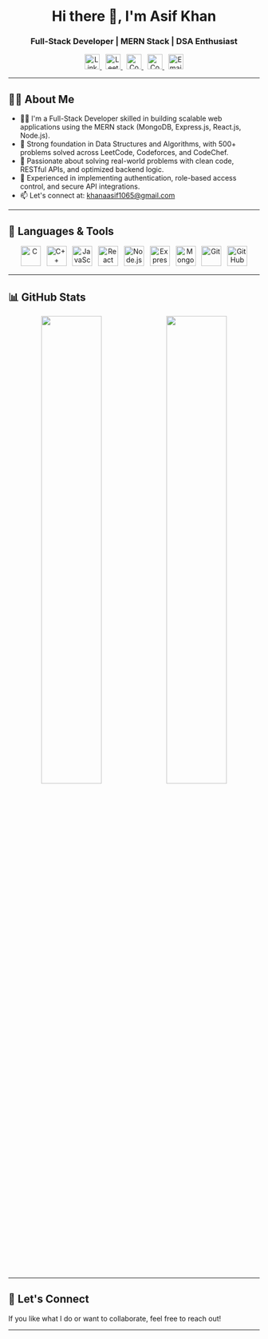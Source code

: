 <h1 align="center">Hi there 👋, I'm Asif Khan</h1>
<h3 align="center">Full-Stack Developer | MERN Stack | DSA Enthusiast</h3>

<p align="center">
  <a href="https://www.linkedin.com/in/khaanasif" target="_blank">
    <img src="https://cdn.jsdelivr.net/gh/devicons/devicon/icons/linkedin/linkedin-original.svg" width="30" height="30" alt="LinkedIn" />
  </a>
  &nbsp;
  <a href="https://leetcode.com/u/khanasifhere" target="_blank">
    <img src="https://upload.wikimedia.org/wikipedia/commons/1/19/LeetCode_logo_black.png" width="30" height="30" alt="LeetCode" />
  </a>
  &nbsp;
  <a href="https://www.codechef.com/users/khanasifhere" target="_blank">
    <img src="https://cdn.codechef.com/images/cc-logo.svg" width="30" height="30" alt="CodeChef" />
  </a>
  &nbsp;
  <a href="https://codeforces.com/profile/asifluhar" target="_blank">
    <img src="https://sta.codeforces.com/s/59505/images/codeforces-logo-with-telegram.png" width="30" height="30" alt="Codeforces" />
  </a>
  &nbsp;
  <a href="mailto:khanaasif1065@gmail.com" target="_blank">
    <img src="https://cdn-icons-png.flaticon.com/512/732/732200.png" width="30" height="30" alt="Email" />
  </a>
</p>

---

## 👨‍💻 About Me

- 👨‍💻 I'm a Full-Stack Developer skilled in building scalable web applications using the MERN stack (MongoDB, Express.js, React.js, Node.js).
- 🧠 Strong foundation in Data Structures and Algorithms, with 500+ problems solved across LeetCode, Codeforces, and CodeChef.
- 🚀 Passionate about solving real-world problems with clean code, RESTful APIs, and optimized backend logic.
- 🔐 Experienced in implementing authentication, role-based access control, and secure API integrations.
- 📫 Let's connect at: khanaasif1065@gmail.com


---

## 🧰 Languages & Tools

<p align="center">
  <img src="https://cdn.jsdelivr.net/gh/devicons/devicon/icons/c/c-original.svg" width="40" height="40" alt="C" />
  &nbsp;
  <img src="https://cdn.jsdelivr.net/gh/devicons/devicon/icons/cplusplus/cplusplus-original.svg" width="40" height="40" alt="C++" />
  &nbsp;
  <img src="https://cdn.jsdelivr.net/gh/devicons/devicon/icons/javascript/javascript-original.svg" width="40" height="40" alt="JavaScript" />
  &nbsp;
  <img src="https://cdn.jsdelivr.net/gh/devicons/devicon/icons/react/react-original.svg" width="40" height="40" alt="React" />
  &nbsp;
  <img src="https://cdn.jsdelivr.net/gh/devicons/devicon/icons/nodejs/nodejs-original.svg" width="40" height="40" alt="Node.js" />
  &nbsp;
  <img src="https://cdn.jsdelivr.net/gh/devicons/devicon/icons/express/express-original.svg" width="40" height="40" alt="Express.js" />
  &nbsp;
  <img src="https://cdn.jsdelivr.net/gh/devicons/devicon/icons/mongodb/mongodb-original.svg" width="40" height="40" alt="MongoDB" />
  &nbsp;
  <img src="https://cdn.jsdelivr.net/gh/devicons/devicon/icons/git/git-original.svg" width="40" height="40" alt="Git" />
  &nbsp;
  <img src="https://cdn.jsdelivr.net/gh/devicons/devicon/icons/github/github-original.svg" width="40" height="40" alt="GitHub" />
  
</p>

---

## 📊 GitHub Stats

<p align="center">
  <img src="https://github-readme-stats.vercel.app/api?username=khanasifhere&show_icons=true&theme=radical" width="49%" />
  <img src="https://github-readme-streak-stats.herokuapp.com/?user=khanasifhere&theme=radical" width="49%" />
</p>

---

## 🧠 Let's Connect

If you like what I do or want to collaborate, feel free to reach out!

---
